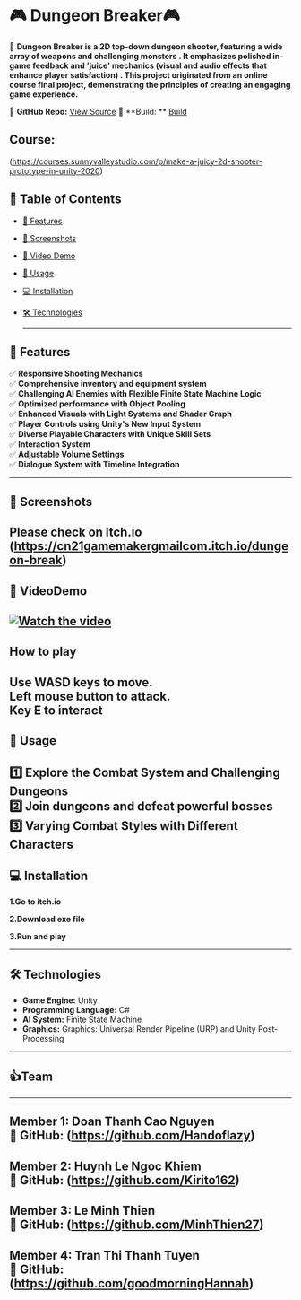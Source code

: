 # 🎮 Dungeon Breaker🎮

📌 **Dungeon Breaker is a 2D top-down dungeon shooter, featuring a wide array of weapons and challenging monsters
. It emphasizes polished in-game feedback and 'juice' mechanics (visual and audio effects that enhance player satisfaction)
. This project originated from an online course final project, demonstrating the principles of creating an engaging game experience.**


🔗 **GitHub Repo:** [View Source](https://github.com/Handoflazy/Dungeon-Break)
🔗 **Build: ** [Build](https://cn21gamemakergmailcom.itch.io/dungeon-break)

## Course:
(https://courses.sunnyvalleystudio.com/p/make-a-juicy-2d-shooter-prototype-in-unity-2020)
## 📖 Table of Contents

- [🌟 Features](#-features)
- [📸 Screenshots](#-screenshots)
- [🎥 Video Demo](#-videodemo)
- [🚀 Usage](#-usage)
- [💻 Installation](#-installation)
- [🛠 Technologies](#-technologies)

  ---

## 🌟 Features

✅ **Responsive Shooting Mechanics**   
✅ **Comprehensive inventory and equipment system**  
✅ **Challenging AI Enemies with Flexible Finite State Machine Logic**  
✅ **Optimized performance with Object Pooling**  
✅ **Enhanced Visuals with Light Systems and Shader Graph**  
✅ **Player Controls using Unity's New Input System**    
✅ **Diverse Playable Characters with Unique Skill Sets**   
✅ **Interaction System**   
✅ **Adjustable Volume Settings**   
✅ **Dialogue System with Timeline Integration**   

---

## 📸 Screenshots
**Please check on Itch.io**  
(https://cn21gamemakergmailcom.itch.io/dungeon-break)
---
## 🎥 VideoDemo
[![Watch the video](https://img.youtube.com/vi/rneVJAtgVaA/maxresdefault.jpg)](https://www.youtube.com/watch?v=rneVJAtgVaA)
---

## How to play
**Use WASD keys to move.**      
**Left mouse button to attack.**      
**Key E to interact**     
---
## 🚀 Usage

1️⃣ **Explore the Combat System and Challenging Dungeons**  
2️⃣ **Join dungeons and defeat powerful bosses**     
3️⃣ **Varying Combat Styles with Different Characters**  
---

## **💻 Installation**

**1.Go to itch.io**    

**2.Download exe file**   

**3.Run and play**  


---
## 🛠 Technologies

- **Game Engine:** Unity
- **Programming Language:** C#
- **AI System:** Finite State Machine
- **Graphics:** Graphics: Universal Render Pipeline (URP) and Unity Post-Processing
---
## 👍Team
---
**Member 1: Doan Thanh Cao Nguyen**          
🔗 **GitHub:** (https://github.com/Handoflazy)    
---
**Member 2: Huynh Le Ngoc Khiem**        
🔗 **GitHub:** (https://github.com/Kirito162)        
---
**Member 3: Le Minh Thien**       
🔗 **GitHub:** (https://github.com/MinhThien27)        
---
**Member 4: Tran Thi Thanh Tuyen**        
🔗 **GitHub:** (https://github.com/goodmorningHannah)
---









